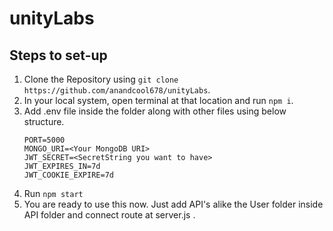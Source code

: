 # unityLabs
## Steps to set-up
1. Clone the Repository using ``` git clone https://github.com/anandcool678/unityLabs ```.
2. In your local system, open terminal at that location and run ``` npm i ```.
3. Add .env file inside the folder along with other files using below structure.
    ```
    PORT=5000
    MONGO_URI=<Your MongoDB URI>
    JWT_SECRET=<SecretString you want to have>
    JWT_EXPIRES_IN=7d
    JWT_COOKIE_EXPIRE=7d

    ```
4. Run ``` npm start ```
5. You are ready to use this now. Just add API's alike the User folder inside API folder and connect route at server.js .
